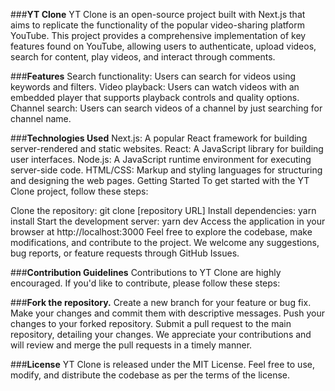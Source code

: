 ###**YT Clone**
YT Clone is an open-source project built with Next.js that aims to replicate the functionality of the popular video-sharing platform YouTube. This project provides a comprehensive implementation of key features found on YouTube, allowing users to authenticate, upload videos, search for content, play videos, and interact through comments.

###**Features**
Search functionality: Users can search for videos using keywords and filters.
Video playback: Users can watch videos with an embedded player that supports playback controls and quality options.
Channel search: Users can search videos of a channel by just searching for channel name.

###**Technologies Used**
Next.js: A popular React framework for building server-rendered and static websites.
React: A JavaScript library for building user interfaces.
Node.js: A JavaScript runtime environment for executing server-side code.
HTML/CSS: Markup and styling languages for structuring and designing the web pages.
Getting Started
To get started with the YT Clone project, follow these steps:

Clone the repository: git clone [repository URL]
Install dependencies: yarn install
Start the development server: yarn dev
Access the application in your browser at http://localhost:3000
Feel free to explore the codebase, make modifications, and contribute to the project. We welcome any suggestions, bug reports, or feature requests through GitHub Issues.

###**Contribution Guidelines**
Contributions to YT Clone are highly encouraged. If you'd like to contribute, please follow these steps:

###**Fork the repository.**
Create a new branch for your feature or bug fix.
Make your changes and commit them with descriptive messages.
Push your changes to your forked repository.
Submit a pull request to the main repository, detailing your changes.
We appreciate your contributions and will review and merge the pull requests in a timely manner.

###**License**
YT Clone is released under the MIT License. Feel free to use, modify, and distribute the codebase as per the terms of the license.
